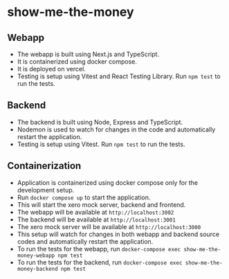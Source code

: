 # show-me-the-money

## Webapp
- The webapp is built using Next.js and TypeScript.
- It is containerized using docker compose.
- It is deployed on vercel.
- Testing is setup using Vitest and React Testing Library. Run `npm test` to run the tests.

## Backend
- The backend is built using Node, Express and TypeScript.
- Nodemon is used to watch for changes in the code and automatically restart the application.
- Testing is setup using Vitest. Run `npm test` to run the tests.

## Containerization
- Application is containerized using docker compose only for the development setup.
- Run `docker compose up` to start the application.
- This will start the xero mock server, backend and frontend.
- The webapp will be available at `http://localhost:3002`
- The backend will be available at `http://localhost:3001`
- The xero mock server will be available at `http://localhost:3000`
- This setup will watch for changes in both webapp and backend source codes and automatically restart the application.
- To run the tests for the webapp, run `docker-compose exec show-me-the-money-webapp npm test`
- To run the tests for the backend, run `docker-compose exec show-me-the-money-backend npm test`